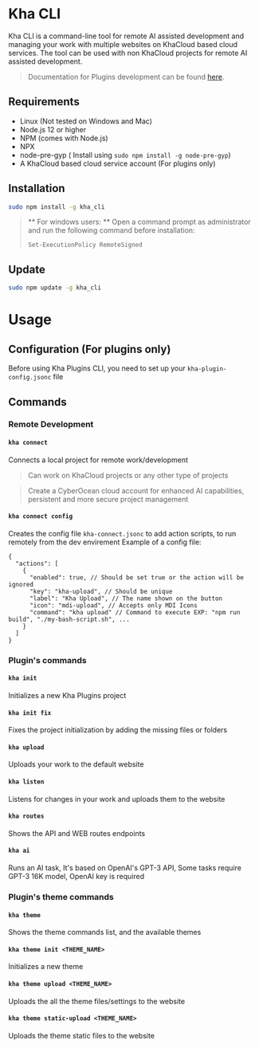 # Kha CLI

Kha CLI is a command-line tool for remote AI assisted development and managing your work with multiple websites on KhaCloud based cloud services.
The tool can be used with non KhaCloud projects for remote AI assisted development.
> Documentation for Plugins development can be found [here](https://docs.cyberocean.tn/).

## Requirements

- Linux (Not tested on Windows and Mac)
- Node.js 12 or higher
- NPM (comes with Node.js)
- NPX
- node-pre-gyp ( Install using `sudo npm install -g node-pre-gyp`)
- A KhaCloud based cloud service account (For plugins only)

## Installation

```bash
sudo npm install -g kha_cli
```

> ** For windows users: **
> Open a command prompt as administrator and run the following command before installation:
> ```bach
> Set-ExecutionPolicy RemoteSigned
> ```

## Update
  
```bash
sudo npm update -g kha_cli
```

# Usage

## Configuration (For plugins only)

Before using Kha Plugins CLI, you need to set up your `kha-plugin-config.jsonc` file

## Commands

### Remote Development

#### `kha connect`

Connects a local project for remote work/development
> Can work on KhaCloud projects or any other type of projects

> Create a CyberOcean cloud account for enhanced AI capabilities, persistent and more secure project management


#### `kha connect config`

Creates the config file `kha-connect.jsonc` to add action scripts, to run remotely from the dev envirement
Example of a config file:
```jsonc
{
  "actions": [
    {
      "enabled": true, // Should be set true or the action will be ignored
      "key": "kha-upload", // Should be unique
      "label": "Kha Upload", // The name shown on the button
      "icon": "mdi-upload", // Accepts only MDI Icons
      "command": "kha upload" // Command to execute EXP: "npm run build", "./my-bash-script.sh", ...
    }
  ]
}
```

### Plugin's commands

#### `kha init`

Initializes a new Kha Plugins project

#### `kha init fix`

Fixes the project initialization by adding the missing files or folders

#### `kha upload`

Uploads your work to the default website

#### `kha listen`

Listens for changes in your work and uploads them to the website

#### `kha routes`

Shows the API and WEB routes endpoints

#### `kha ai`

Runs an AI task, It's based on OpenAI's GPT-3 API, Some tasks require GPT-3 16K model, OpenAI key is required

### Plugin's theme commands

#### `kha theme`

Shows the theme commands list, and the available themes

#### `kha theme init <THEME_NAME>`

Initializes a new theme

#### `kha theme upload <THEME_NAME>`

Uploads the all the theme files/settings to the website

#### `kha theme static-upload <THEME_NAME>`

Uploads the theme static files to the website